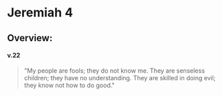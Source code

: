 # Jeremiah 4

## Overview:


#### v.22
>"My people are fools; they do not know me. They are senseless children; they have no understanding. They are skilled in doing evil; they know not how to do good."

